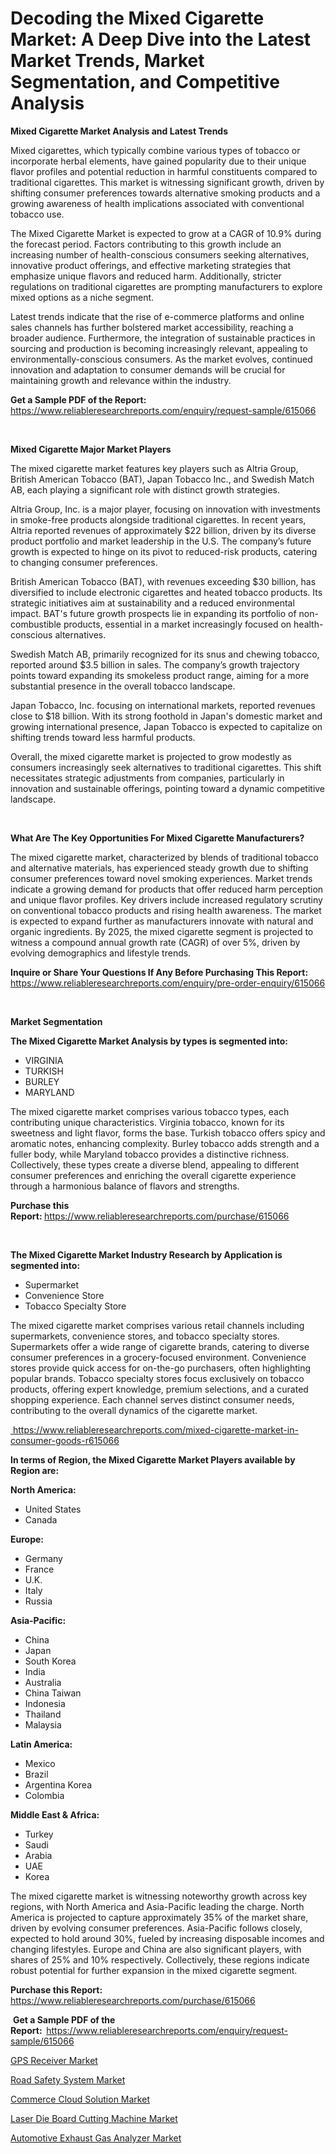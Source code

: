 <p><h1>Decoding the Mixed Cigarette Market: A Deep Dive into the Latest Market Trends, Market Segmentation, and Competitive Analysis</h1></p><p><strong>Mixed Cigarette Market Analysis and Latest Trends</strong></p>
<p><p>Mixed cigarettes, which typically combine various types of tobacco or incorporate herbal elements, have gained popularity due to their unique flavor profiles and potential reduction in harmful constituents compared to traditional cigarettes. This market is witnessing significant growth, driven by shifting consumer preferences towards alternative smoking products and a growing awareness of health implications associated with conventional tobacco use.</p><p>The Mixed Cigarette Market is expected to grow at a CAGR of 10.9% during the forecast period. Factors contributing to this growth include an increasing number of health-conscious consumers seeking alternatives, innovative product offerings, and effective marketing strategies that emphasize unique flavors and reduced harm. Additionally, stricter regulations on traditional cigarettes are prompting manufacturers to explore mixed options as a niche segment. </p><p>Latest trends indicate that the rise of e-commerce platforms and online sales channels has further bolstered market accessibility, reaching a broader audience. Furthermore, the integration of sustainable practices in sourcing and production is becoming increasingly relevant, appealing to environmentally-conscious consumers. As the market evolves, continued innovation and adaptation to consumer demands will be crucial for maintaining growth and relevance within the industry.</p></p>
<p><strong>Get a Sample PDF of the Report:&nbsp;</strong> <a href="https://www.reliableresearchreports.com/enquiry/request-sample/615066?utm_campaign=8&utm_medium=2&utm_source=Github&utm_content=ia&utm_term=01102024&utm_id=mixed-cigarette">https://www.reliableresearchreports.com/enquiry/request-sample/615066</a></p>
<p>&nbsp;</p>
<p><strong>Mixed Cigarette Major Market Players</strong></p>
<p><p>The mixed cigarette market features key players such as Altria Group, British American Tobacco (BAT), Japan Tobacco Inc., and Swedish Match AB, each playing a significant role with distinct growth strategies. </p><p>Altria Group, Inc. is a major player, focusing on innovation with investments in smoke-free products alongside traditional cigarettes. In recent years, Altria reported revenues of approximately $22 billion, driven by its diverse product portfolio and market leadership in the U.S. The company’s future growth is expected to hinge on its pivot to reduced-risk products, catering to changing consumer preferences.</p><p>British American Tobacco (BAT), with revenues exceeding $30 billion, has diversified to include electronic cigarettes and heated tobacco products. Its strategic initiatives aim at sustainability and a reduced environmental impact. BAT's future growth prospects lie in expanding its portfolio of non-combustible products, essential in a market increasingly focused on health-conscious alternatives.</p><p>Swedish Match AB, primarily recognized for its snus and chewing tobacco, reported around $3.5 billion in sales. The company’s growth trajectory points toward expanding its smokeless product range, aiming for a more substantial presence in the overall tobacco landscape.</p><p>Japan Tobacco, Inc. focusing on international markets, reported revenues close to $18 billion. With its strong foothold in Japan's domestic market and growing international presence, Japan Tobacco is expected to capitalize on shifting trends toward less harmful products.</p><p>Overall, the mixed cigarette market is projected to grow modestly as consumers increasingly seek alternatives to traditional cigarettes. This shift necessitates strategic adjustments from companies, particularly in innovation and sustainable offerings, pointing toward a dynamic competitive landscape.</p></p>
<p>&nbsp;</p>
<p><strong>What Are The Key Opportunities For Mixed Cigarette Manufacturers?</strong></p>
<p><p>The mixed cigarette market, characterized by blends of traditional tobacco and alternative materials, has experienced steady growth due to shifting consumer preferences toward novel smoking experiences. Market trends indicate a growing demand for products that offer reduced harm perception and unique flavor profiles. Key drivers include increased regulatory scrutiny on conventional tobacco products and rising health awareness. The market is expected to expand further as manufacturers innovate with natural and organic ingredients. By 2025, the mixed cigarette segment is projected to witness a compound annual growth rate (CAGR) of over 5%, driven by evolving demographics and lifestyle trends.</p></p>
<p><strong>Inquire or Share Your Questions If Any Before Purchasing This Report:</strong> <a href="https://www.reliableresearchreports.com/enquiry/pre-order-enquiry/615066?utm_campaign=8&utm_medium=2&utm_source=Github&utm_content=ia&utm_term=01102024&utm_id=mixed-cigarette">https://www.reliableresearchreports.com/enquiry/pre-order-enquiry/615066</a></p>
<p>&nbsp;</p>
<p><strong>Market Segmentation</strong></p>
<p><strong>The Mixed Cigarette Market Analysis by types is segmented into:</strong></p>
<p><ul><li>VIRGINIA</li><li>TURKISH</li><li>BURLEY</li><li>MARYLAND</li></ul></p>
<p><p>The mixed cigarette market comprises various tobacco types, each contributing unique characteristics. Virginia tobacco, known for its sweetness and light flavor, forms the base. Turkish tobacco offers spicy and aromatic notes, enhancing complexity. Burley tobacco adds strength and a fuller body, while Maryland tobacco provides a distinctive richness. Collectively, these types create a diverse blend, appealing to different consumer preferences and enriching the overall cigarette experience through a harmonious balance of flavors and strengths.</p></p>
<p><strong>Purchase this Report:&nbsp;</strong><a href="https://www.reliableresearchreports.com/purchase/615066?utm_campaign=8&utm_medium=2&utm_source=Github&utm_content=ia&utm_term=01102024&utm_id=mixed-cigarette">https://www.reliableresearchreports.com/purchase/615066</a></p>
<p>&nbsp;</p>
<p><strong>The Mixed Cigarette Market Industry Research by Application is segmented into:</strong></p>
<p><ul><li>Supermarket</li><li>Convenience Store</li><li>Tobacco Specialty Store</li></ul></p>
<p><p>The mixed cigarette market comprises various retail channels including supermarkets, convenience stores, and tobacco specialty stores. Supermarkets offer a wide range of cigarette brands, catering to diverse consumer preferences in a grocery-focused environment. Convenience stores provide quick access for on-the-go purchasers, often highlighting popular brands. Tobacco specialty stores focus exclusively on tobacco products, offering expert knowledge, premium selections, and a curated shopping experience. Each channel serves distinct consumer needs, contributing to the overall dynamics of the cigarette market.</p></p>
<p><a href="https://www.reliableresearchreports.com/mixed-cigarette-market-in-consumer-goods-r615066?utm_campaign=8&utm_medium=2&utm_source=Github&utm_content=ia&utm_term=01102024&utm_id=mixed-cigarette">&nbsp;https://www.reliableresearchreports.com/mixed-cigarette-market-in-consumer-goods-r615066</a></p>
<p><strong>In terms of Region, the Mixed Cigarette Market Players available by Region are:</strong></p>
<p>
    <p> <strong> North America: </strong>
        <ul>
            <li>United States</li>
            <li>Canada</li>
        </ul>
        </p> 
    <p> <strong> Europe: </strong>
        <ul>
            <li>Germany</li>
            <li>France</li>
            <li>U.K.</li>
            <li>Italy</li>
            <li>Russia</li>
        </ul>
        </p> 
    <p> <strong> Asia-Pacific: </strong>
        <ul>
            <li>China</li>
            <li>Japan</li>
            <li>South Korea</li>
            <li>India</li>
            <li>Australia</li>
            <li>China Taiwan</li>
            <li>Indonesia</li>
            <li>Thailand</li>
            <li>Malaysia</li>
        </ul>
        </p> 
    <p> <strong> Latin America: </strong>
        <ul>
            <li>Mexico</li>
            <li>Brazil</li>
            <li>Argentina Korea</li>
            <li>Colombia</li>
        </ul>
        </p> 
    <p> <strong> Middle East & Africa: </strong>
        <ul>
            <li>Turkey</li>
            <li>Saudi</li>
            <li>Arabia</li>
            <li>UAE</li>
            <li>Korea</li>
        </ul>
    </p>
    </p>
<p><p>The mixed cigarette market is witnessing noteworthy growth across key regions, with North America and Asia-Pacific leading the charge. North America is projected to capture approximately 35% of the market share, driven by evolving consumer preferences. Asia-Pacific follows closely, expected to hold around 30%, fueled by increasing disposable incomes and changing lifestyles. Europe and China are also significant players, with shares of 25% and 10% respectively. Collectively, these regions indicate robust potential for further expansion in the mixed cigarette segment.</p></p>
<p><strong>Purchase this Report: </strong><a href="https://www.reliableresearchreports.com/purchase/615066?utm_campaign=8&utm_medium=2&utm_source=Github&utm_content=ia&utm_term=01102024&utm_id=mixed-cigarette">https://www.reliableresearchreports.com/purchase/615066</a></p>
<p>&nbsp;<strong>Get a Sample PDF of the Report:&nbsp;&nbsp;</strong><a href="https://www.reliableresearchreports.com/enquiry/request-sample/615066?utm_campaign=8&utm_medium=2&utm_source=Github&utm_content=ia&utm_term=01102024&utm_id=mixed-cigarette">https://www.reliableresearchreports.com/enquiry/request-sample/615066</a></p>
<p><strong></strong></p>
<p><p><a href="https://issuu.com/reportprime-2/docs/gps-receiver-market-size-2030.pptx_0248f4acbcf831?utm_campaign=8&utm_medium=2&utm_source=Github&utm_content=ia&utm_term=01102024&utm_id=mixed-cigarette">GPS Receiver Market</a></p><p><a href="https://www.linkedin.com/pulse/emerging-opportunities-challenges-global-road-safety-system-fwlwf?utm_campaign=8&utm_medium=2&utm_source=Github&utm_content=ia&utm_term=01102024&utm_id=mixed-cigarette">Road Safety System Market</a></p><p><a href="https://www.linkedin.com/pulse/global-commerce-cloud-solution-market-trends-innovations-ttmrf?utm_campaign=8&utm_medium=2&utm_source=Github&utm_content=ia&utm_term=01102024&utm_id=mixed-cigarette">Commerce Cloud Solution Market</a></p><p><a href="https://github.com/angelajermaine/Market-Research-Report-List-5/blob/main/laser-die-board-cutting-machine-market.md?utm_campaign=8&utm_medium=2&utm_source=Github&utm_content=ia&utm_term=01102024&utm_id=mixed-cigarette">Laser Die Board Cutting Machine Market</a></p><p><a href="https://github.com/NargisHussain432/Market-Research-Report-List-1/blob/main/automotive-exhaust-gas-analyzer-market.md?utm_campaign=8&utm_medium=2&utm_source=Github&utm_content=ia&utm_term=01102024&utm_id=mixed-cigarette">Automotive Exhaust Gas Analyzer Market</a></p></p>
